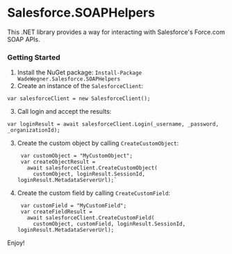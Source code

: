 # Salesforce.SOAPHelpers

This .NET library provides a way for interacting with Salesforce's Force.com SOAP APIs.

### Getting Started

1. Install the NuGet package: `Install-Package WadeWegner.Salesforce.SOAPHelpers`
2. Create an instance of the `SalesforceClient`:

  `var salesforceClient = new SalesforceClient();`

3. Call login and accept the results:

  `var loginResult = await salesforceClient.Login(_username, _password, _organizationId);`

3. Create the custom object by calling `CreateCustomObject`:

        var customObject = "MyCustomObject";
        var createObjectResult =
          await salesforceClient.CreateCustomObject(
            customObject, loginResult.SessionId, loginResult.MetadataServerUrl);`

4. Create the custom field by calling `CreateCustomField`:

        var customField = "MyCustomField";
        var createFieldResult =
          await salesforceClient.CreateCustomField(
            customObject, customField, loginResult.SessionId, loginResult.MetadataServerUrl);

Enjoy!
